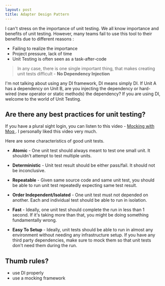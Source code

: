 ```yaml
---
layout: post
title: Adapter Design Pattern
---
```



I can't stress on the importance of unit testing. We all know importance and benefits of unit testing. However, many teams fail to use this tool to their benefits due to different reasons :

- Failing to realize the importance
- Project pressure, lack of time
- Unit Testing is often seen as a task-after-code

> In any case, there is one single important thing, that makes creating unit tests difficult - **No Dependency Injection**

I'm not talking about using any DI framework, DI means simply DI. If Unit A has a dependency on Unit B, are you injecting the dependency or hard-wired (new operator or static methods) the dependency? If you are using DI, welcome to the world of Unit Testing.  

## Are there any best practices for unit testing?
If you have a plural sight login, you can listen to this video - <a href="https://app.pluralsight.com/library/courses/mocking-with-moq" target="_blank" > Mocking with Moq </a>. I personally liked this video very much.

Here are some characteristics of good unit tests.

- **Atomic** - One unit test should always meant to test one small unit. It shouldn't attempt to test multiple units.

- **Deterministic** - Unit test result should be either pass/fail. It should not be inconclusive.

- **Repeatable** -  Given same source code and same unit test, you should be able to run unit test repeatedly expecting same test result.

-  **Order Independent/Isolated** -  One unit test must not depended on another. Each and individual test should be able to run in isolation.

-  **Fast** -  Ideally, one unit test should complete the run in less than 1 second. If it's taking more than that, you might be doing something fundamentally wrong.

-  **Easy To Setup** -  Ideally, unit tests should be able to run in almost any environment without needing any infrastructure setup. If you have any third party dependencies, make sure to mock them so that unit tests don't need them during the run.  


## Thumb rules?
- use DI properly
- use a mocking framework
